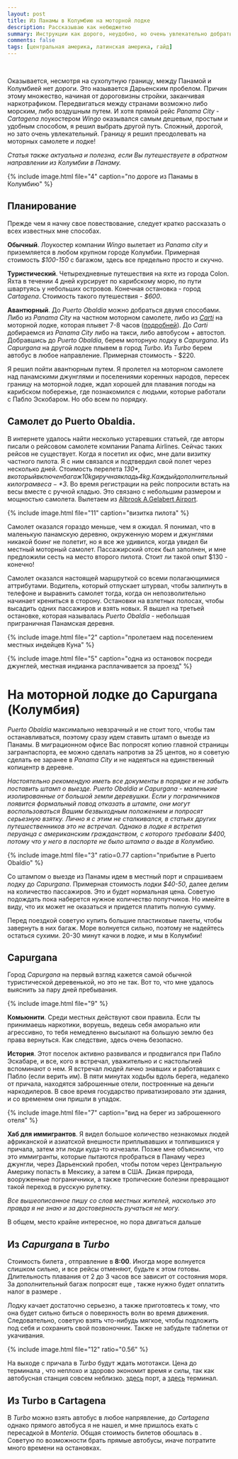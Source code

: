```yaml
---
layout: post
title: Из Панамы в Колумбию на моторной лодке
description: Рассказываю как небюджетно
summary: Инструкции как дорого, неудобно, но очень увлекательно добраться из Панамы в Колумбию
comments: false
tags: [центральная америка, латинская америка, гайд]
---
```


<br/>

Оказывается, несмотря на сухопутную границу, между Панамой и Колумбией нет дороги. Это называется Дарьенским пробелом. Причин этому множество, начиная от дороговизны стройки, заканчивая наркотрафиком. Передвигаться между странами возможно либо морским, либо воздушным путем. И хотя прямой рейс *Panama City - Cartagena* лоукостером *Wingo* оказывался самым дешевым, простым и удобным способом, я решил выбрать другой путь. Сложный, дорогой, но зато очень увлекательный. Границу я решил преодолевать на моторных самолете и лодке! 


<p class="alert warning" style="font-size: 14px; font-style: italic">
Статья также актуальна и полезна, если Вы путешествуете в обратном направлении из Колумбии в Панаму.
</p>

{% 
  include image.html 
  file="4"
  caption="по дороге из Панамы в Колумбию"
%}




## Планирование

Прежде чем я начну свое повествование, следует кратко рассказать о всех известных мне способах. 

**Обычный**. Лоукостер компании *Wingo* вылетает из *Panama city* и приземляется в любом крупном городе Колумбии. Примерная стоимость *$100-150* с багажом, здесь все предельно просто и скучно.

**Туристический**. Четырехдневные путешествия на яхте из города Colon. Яхта в течении 4 дней курсирует по карибскому морю, по пути швартуясь у небольших островов. Конечная остановка - город *Cartagena*. Стоимость такого путешествия - *$600*. 

**Авантюрный**. До *Puerto Obaldia* можно добраться двумя способами. Либо из *Panama City* на частном моторном самолете, либо из [*Carti*](https://www.google.ru/maps/place/Puerto+de+Carti/@9.455113,-78.9821749,16.44z/data=!4m10!1m2!2m1!1scarti+terminal!3m6!1s0x8e54ea2b92487dd5:0x305657f4e9bc62be!8m2!3d9.4550082!4d-78.9780588!15sCg5jYXJ0aSB0ZXJtaW5hbJIBLHJvYWRzX3BvcnRzX2FuZF9jYW5hbHNfZW5naW5lZXJzX2Fzc29jaWF0aW9u4AEA!16s%2Fg%2F11c56454c3) на моторной лодке, которая плывет 7-8 часов ([подробней](](https://www.soultrotting.com/border-crossing-between-panama-and-colombia))). До *Carti* добираемся из *Panama City* либо на такси, либо автобусом + автостоп. Добравшись до *Puerto Obaldia*, берем моторную лодку в *Capurgana*. Из *Capurgana* на другой лодке плывем в город *Turbo*. Из *Turbo* берем автобус в любое направление. Примерная стоимость - $220.

Я решил пойти авантюрным путем. Я пролетел на моторном самолете над панамскими джунглями и поселениями коренных народов, пересек границу на моторной лодке, ждал хорошей для плавания погоды на карибском побережье, где познакомился с людьми, которые работали с Пабло Эскобаром. Но обо всем по порядку.  

## Самолет до Puerto Obaldia. 
В интернете удалось найти несколько устаревших статьей, где авторы писали о рейсовом самолете компании Panama Airlines. Сейчас таких рейсов не существует. Когда я посетил их офис, мне дали визитку частного пилота. Я с ним связался и подтвердил свой полет через несколько дней. Стоимость перелета *$130*, в который включен багаж 10kg и ручная кладь 4kg. Каждый дополнительный килограм веса - *$3*. Во время регистрации на рейс попросили встать на весы вместе с ручной кладью. Это связано с небольшим размером и мощностью самолета. Вылетаем из [Albrook A.Gelabert Airport](https://www.google.ru/maps/place/Albrook+Gelabert+Airport/@8.9705832,-79.5600705,15z/data=!4m6!3m5!1s0x8faca8a1cbb2f85b:0x111d1d322af8388!8m2!3d8.9705832!4d-79.5600705!16s%2Fm%2F03hhsd5).

{% 
  include image.html 
  file="11"
  caption="визитка пилота"
%}

Самолет оказался гораздо меньше, чем я ожидал. Я понимал, что в маленькую панамскую деревню, окруженную морем и джунглями никакой боинг не полетит, но я все же удивился, когда увидел 6и местный моторный самолет. Пассажирский отсек был заполнен, и мне предложили сесть на место второго пилота. Стоит ли такой опыт $130 - конечно!


Самолет оказался настоящей маршруткой со всеми полагающимися аттрибутами. Водитель, который отпускает штурвал, чтобы залипнуть в телефоне и выравнить самолет тогда, когда он непозволительно начинает крениться в сторону. Остановки на взлетных полосах, чтобы высадить одних пассажиров и взять новых. Я вышел на третьей остановке, которая называлась *Puerto Obaldia* - небольшая приграничная Панамская деревня. 

{% 
  include image.html 
  file="2"
  caption="пролетаем над поселением местных индейцев Куна"
%}

{% 
  include image.html 
  file="5"
  caption="одна из остановок посреди джунглей, местная индианка расплачивается за проезд"
%}

 
# На моторной лодке до Capurgana (Колумбия)

*Puerto Obaldia* максимально невзрачный и не стоит того, чтобы там останавливаться, поэтому сразу идем ставить штамп о выезде из Панамы. В миграционном офисе Вас попросят копию главной страницы загранпаспорта, ее можно сделать напротив за 25 центов, но я советую сделать ее заранее в *Panama City* и не надеяться на единственный копицентр в деревне. 


<p class="alert warning" style="font-size: 14px; font-style: italic">
Настоятельно рекомендую иметь все документы в порядке и не забыть поставить штамп о выезде. Puerto Obaldia и Capurgana - маленькие изолированные от большой земли деревушки. Eсли у пограничников появится формальный повод отказать в штампе, они могут воспользоваться Вашим безвыходным положением и попросят серьезную взятку. Лично я с этим не сталкивался, в статьях других путешественников это не встречал. Однако в лодке я встретил перуанца с американским гражданством, с которого требовали $400, потому что у него в паспорте не было штампа о вьзде в Колумбию.
</p>

{% 
  include image.html 
  file="3"
  ratio=0.77
  caption="прибытие в Puerto Obaldio"
%}


Со штампом о выезде из Панамы идем в местный порт и спрашиваем лодку до *Capurgana*. Примерная стоимость лодки *$40-50*, далее делим на количество пассажиров. Это и будет нормальная цена. Советую подождать пока наберется нужное количество попутчиков. Но имейте в виду, что их может не оказаться и придется платить полную сумму. 

Перед поездкой советую купить большие пластиковые пакеты, чтобы завернуть в них багаж. Море волнуется сильно, поэтому не надейтесь остаться сухими. 20-30 минут качки в лодке, и мы в Колумбии!

## Capurgana
Город *Capurgana* на первый взгляд кажется самой обычной туристической деревенькой, но это не так. Вот то, что мне удалось выяснить за пару дней пребывания. 

{% 
  include image.html 
  file="9"
%}

**Комьюнити**. Cреди местных действуют свои правила. Если ты принимаешь наркотики, воруешь, ведешь себя аморально или агрессивно, то тебя немедленно высылают на большую землю без права вернуться. Как следствие, здесь очень безопасно. 

**История**. Этот поселок активно развивался и продвигался при Пабло Эскабаре, и все, кого я встречал, уважительно и с настольгией вспоминают о нем. Я встречал людей лично знавших и работавших с Пабло (если верить им). В пяти минутах ходьбы вдоль берега, недалеко от причала, находятся заброшенные отели, построенные на деньги наркодилеров. В свое время государство приватизировало эти здания, и со временем они пришли в упадок. 

{% 
  include image.html 
  file="7"
  caption="вид на берег из заброшенного отеля"
%}

**Хаб для иммигрантов**. Я видел большое количество незнакомых людей африканской и азиатской внешности приплывавших и толпившихся у причала, затем эти люди куда-то изчезали. Позже мне объяснили, что это иммигранты, которые пытаются пробраться в Панаму через джунгли, через Дарьенский пробел, чтобы потом через Центральную Америку попасть в Мексику, а затем в США. Дикая природа, вооруженные пограничники, а также тропические болезни превращают такой переход в русскую рулетку.

<p class="alert warning" style="font-size: 14px; font-style: italic">
Все вышеописанное пишу со слов местных жителей, насколько это правда я не знаю и за достоверность ручаться не могу.
</p>


В общем, место крайне интересное, но пора двигаться дальше

## Из *Capurgana* в *Turbo*
Стоимость билета <span class="rate" data-sym="COP" data-value="85000"/>, отправление в **8:00**. Иногда море волнуется слишком сильно, и все рейсы отменяют, будьте к этом готовы. Длительность плавания от 2 до 3 часов все зависит от состояния моря. За дополнительный багаж попросят еще <span class="rate" data-sym="COP" data-value="15000"/>, также нужно будет оплатить налог в размере <span class="rate" data-sym="COP" data-value="3500"/>. 

Лодку качает достаточно серьезно, а также приготовтесь к тому, что она будет сильно биться о поверхность волн во время движения. Следовательно, советую взять что-нибудь мягкое, чтобы подложить под себя и сохранить свой позвоночник. Также не забудьте таблетки от укачивания.

{% 
  include image.html 
  file="12"
  ratio="0.56"
%}

На выходе с причала в *Turbo* будут ждать мототакси. Цена до терминала <span class="rate" data-sym="COP" data-value="5000"/>, что неплохо и здорово экономит время и силы, так как автобусная станция совсем неблизко. 
[здесь](https://www.google.com/maps/place/Muelle+turístico+manglares+pisisi/@8.0816765,-76.7258129,16z/data=!4m15!1m8!3m7!1s0x8e5065f8d65016b3:0x9676f5e2ea08da9a!2sTurbo,+Antioquia!3b1!8m2!3d8.0951588!4d-76.7284559!16zL20vMGNmOWpz!3m5!1s0x8e506facbf3f12c1:0x17352641d6474417!8m2!3d8.0816765!4d-76.7227827!16s%2Fg%2F11h2my1ggp) порт, а [здесь](https://www.google.com/maps/place/TERMINAL+DE+TRANSPORTE+DE+TURBO/@8.1017156,-76.7312425,16z/data=!4m15!1m8!3m7!1s0x8e5065f8d65016b3:0x9676f5e2ea08da9a!2sTurbo,+Antioquia!3b1!8m2!3d8.0951588!4d-76.7284559!16zL20vMGNmOWpz!3m5!1s0x8e5065380019c80d:0xe3308cdd8aacd6a3!8m2!3d8.1026659!4d-76.7299843!16s%2Fg%2F11hzx36k3b) терминал. 

## Из Turbo в Cartagena
В *Turbo* можно взять автобус в любое напрявление, до *Cartagena* однако прямого автобуса я не нашел, и мне пришлось ехать с пересадкой в *Monteria*. Общая стоимость билетов обошлась в <span class="rate" data-sym="COP" data-value="100000"/>. 
Советую по возможности брать прямые автобусы, иначе потратите много времени на остановках.

